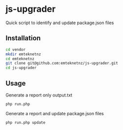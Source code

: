 # js-upgrader

Quick script to identify and update package.json files

## Installation

```bash
cd vendor
mkdir emteknetnz
cd emteknetnz
git clone git@github.com:emteknetnz/js-upgrader.git
cd js-upgrader
```

## Usage

Generate a report only output.txt

```bash
php run.php
```

Generate a report and update package.json files

```bash
php run.php update
```
